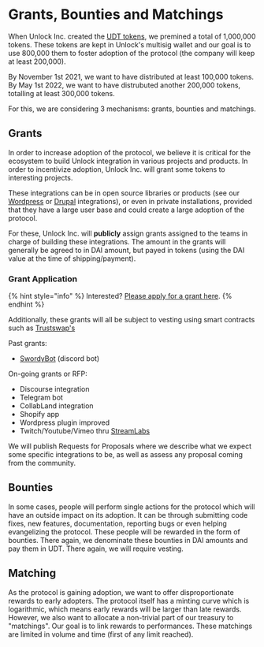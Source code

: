 # Grants, Bounties and Matchings

When Unlock Inc. created the [UDT tokens](https://github.com/unlock-protocol/unlock/wiki/The-Unlock-Tokens), we premined a total of 1,000,000 tokens. These tokens are kept in Unlock's multisig wallet and our goal is to use 800,000 them to foster adoption of the protocol \(the company will keep at least 200,000\).

By November 1st 2021, we want to have distributed at least 100,000 tokens. By May 1st 2022, we want to have distrubuted another 200,000 tokens, totalling at least 300,000 tokens.

For this, we are considering 3 mechanisms: grants, bounties and matchings.

## Grants

In order to increase adoption of the protocol, we believe it is critical for the ecosystem to build Unlock integration in various projects and products. In order to incentivize adoption, Unlock Inc. will grant some tokens to interesting projects.

These integrations can be in open source libraries or products \(see our [Wordpress](https://docs.unlock-protocol.com/plugins-and-integrations/wordpress-plugin) or [Drupal](https://docs.unlock-protocol.com/plugins-and-integrations/drupal-plugin) integrations\), or even in private installations, provided that they have a large user base and could create a large adoption of the protocol.

For these, Unlock Inc. will **publicly** assign grants assigned to the teams in charge of building these integrations. The amount in the grants will generally be agreed to in DAI amount, but payed in tokens \(using the DAI value at the time of shipping/payment\).

### Grant Application

{% hint style="info" %}
Interested? [Please apply for a grant here](https://share.hsforms.com/1gAdLgNOESNCWJ9bJxCUAMwbvg22).
{% endhint %}

Additionally, these grants will all be subject to vesting using smart contracts such as [Trustswap's](https://trustswap.org/)

Past grants:

* [SwordyBot](https://swordybot.com/) \(discord bot\)

On-going grants or RFP:

* Discourse integration
* Telegram bot
* CollabLand integration
* Shopify app
* Wordpress plugin improved
* Twitch/Youtube/Vimeo thru [StreamLabs](https://streamlabs.com/)

We will publish Requests for Proposals where we describe what we expect some specific integrations to be, as well as assess any proposal coming from the community.

## Bounties

In some cases, people will perform single actions for the protocol which will have an outside impact on its adoption. It can be through submitting code fixes, new features, documentation, reporting bugs or even helping evangelizing the protocol. These people will be rewarded in the form of bounties. There again, we denominate these bounties in DAI amounts and pay them in UDT. There again, we will require vesting.

## Matching

As the protocol is gaining adoption, we want to offer disproportionate rewards to early adopters. The protocol itself has a minting curve which is logarithmic, which means early rewards will be larger than late rewards. However, we also want to allocate a non-trivial part of our treasury to "matchings". Our goal is to link rewards to performances. These matchings are limited in volume and time \(first of any limit reached\).



